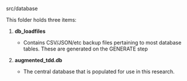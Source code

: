 src/database

This folder holds three items: 

1) **db_loadfiles**
   - Contains CSV/JSON/etc backup files pertaining to most database tables. These are generated on the GENERATE step
    
2) **augmented_tdd.db**
    - The central database that is populated for use in this research.